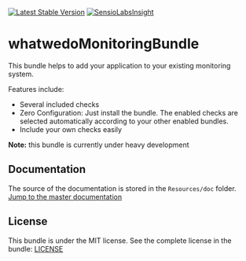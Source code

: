 [![Latest Stable Version](https://poser.pugx.org/whatwedo/monitoring-bundle/v/stable)](https://packagist.org/packages/whatwedo/monitoring-bundle)
[![SensioLabsInsight](https://insight.sensiolabs.com/projects/f6424477-a13a-4534-b91c-ccd4b617ff47/mini.png)](https://insight.sensiolabs.com/projects/f6424477-a13a-4534-b91c-ccd4b617ff47)
# whatwedoMonitoringBundle

This bundle helps to add your application to your existing monitoring system.

Features include:

* Several included checks
* Zero Configuration: Just install the bundle. The enabled checks are selected automatically according to your other enabled bundles.
* Include your own checks easily

**Note:** this bundle is currently under heavy development


## Documentation

The source of the documentation is stored in the `Resources/doc` folder. [Jump to the master documentation](Resources/doc/index.md)


## License

This bundle is under the MIT license. See the complete license in the bundle: [LICENSE](LICENSE)


